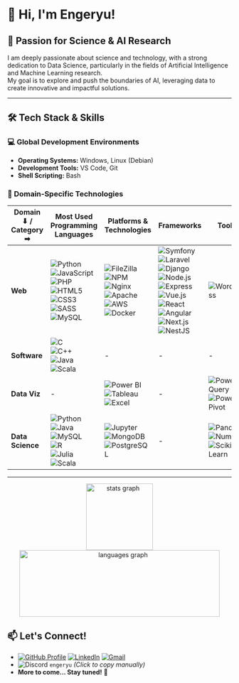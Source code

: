 # 👋 Hi, I'm Engeryu!

## 🔬 Passion for Science & AI Research

I am deeply passionate about science and technology, with a strong dedication to Data Science, particularly in the fields of Artificial Intelligence and Machine Learning research.  
My goal is to explore and push the boundaries of AI, leveraging data to create innovative and impactful solutions.

---

## 🛠️ Tech Stack & Skills

### 💻 Global Development Environments
- **Operating Systems:** Windows, Linux (Debian)  
- **Development Tools:** VS Code, Git  
- **Shell Scripting:** Bash  

### 🧠 Domain-Specific Technologies

| Domain ⬇ / Category ➡ | **Most Used Programming Languages** | **Platforms & Technologies** | **Frameworks** | **Tools** |
|-----------------------|-----------------------------------|----------------------------|---------------|--------|
| **Web**              | ![Python](https://img.shields.io/badge/Python-3776AB?logo=python&logoColor=white&style=for-the-badge) <br> ![JavaScript](https://img.shields.io/badge/JavaScript-F7DF1E?logo=javascript&logoColor=black&style=for-the-badge) <br> ![PHP](https://img.shields.io/badge/PHP-777BB4?logo=php&logoColor=black&style=for-the-badge) <br> ![HTML5](https://img.shields.io/badge/HTML5-E34F26?logo=html5&logoColor=white&style=for-the-badge) <br> ![CSS3](https://img.shields.io/badge/CSS3-1572B6?logo=css3&logoColor=white&style=for-the-badge) <br> ![SASS](https://img.shields.io/badge/Sass-CC6699?logo=sass&logoColor=black&style=for-the-badge) <br> ![MySQL](https://img.shields.io/badge/MySQL-4479A1?logo=mysql&logoColor=white&style=for-the-badge) | ![FileZilla](https://img.shields.io/badge/FileZilla-BF0000?logo=filezilla&logoColor=white&style=for-the-badge) <br> ![NPM](https://img.shields.io/badge/npm-CB3837?logo=npm&logoColor=white&style=for-the-badge) <br> ![Nginx](https://img.shields.io/badge/NGINX-009639?logo=nginx&logoColor=white&style=for-the-badge) <br> ![Apache](https://img.shields.io/badge/Apache-D22128?logo=apache&logoColor=white&style=for-the-badge) <br> ![AWS](https://img.shields.io/badge/Amazon_AWS-232F3E?logo=amazonwebservices&logoColor=FF9900&style=for-the-badge) <br> ![Docker](https://img.shields.io/badge/Docker-2496ED?logo=docker&logoColor=white&style=for-the-badge) | ![Symfony](https://skillicons.dev/icons?i=symfony) <br> ![Laravel](https://cdn.jsdelivr.net/gh/devicons/devicon/icons/laravel/laravel-original.svg) <br> ![Django](https://img.shields.io/badge/Django-092E20?logo=django&logoColor=white&style=for-the-badge) <br> ![Node.js](https://img.shields.io/badge/Node.js-339933?logo=nodedotjs&logoColor=white&style=for-the-badge) <br> ![Express](https://img.shields.io/badge/Express-000000?logo=express&logoColor=white&style=for-the-badge) <br> ![Vue.js](https://img.shields.io/badge/Vue.js-4FC08D?logo=vuedotjs&logoColor=black&style=for-the-badge) <br> ![React](https://img.shields.io/badge/React-20232A?logo=react&logoColor=61DAFB&style=for-the-badge) <br> ![Angular](https://img.shields.io/badge/Angular-DD0031?logo=angular&logoColor=white&style=for-the-badge) <br> ![Next.js](https://img.shields.io/badge/Next.js-000000?logo=nextdotjs&logoColor=white&style=for-the-badge) <br> ![NestJS](https://img.shields.io/badge/NestJS-E0234E?logo=nestjs&logoColor=white&style=for-the-badge) | ![WordPress](https://cdn.simpleicons.org/wordpress/21759B) |
| **Software**         | ![C](https://skillicons.dev/icons?i=c) <br> ![C++](https://img.shields.io/badge/C++-00599C?logo=cplusplus&logoColor=white&style=for-the-badge) <br> ![Java](https://cdn.jsdelivr.net/gh/devicons/devicon/icons/java/java-original.svg) <br> ![Scala](https://img.shields.io/badge/Scala-DC322F?logo=scala&logoColor=white&style=for-the-badge) | - | - | - |
| **Data Viz**         | - | ![Power BI](https://img.shields.io/badge/Power%20BI-F2C811?logo=powerbi&logoColor=black&style=for-the-badge) <br> ![Tableau](https://img.shields.io/badge/Tableau-E97627?logo=tableau&logoColor=white&style=for-the-badge) <br> ![Excel](https://img.shields.io/badge/Excel-217346?logo=microsoft-excel&logoColor=white&style=for-the-badge) | - | ![Power Query](https://img.shields.io/badge/PowerQuery-4479A1?logo=powerquery&logoColor=white&style=for-the-badge) <br> ![Power Pivot](https://img.shields.io/badge/PowerPivot-005A9E?logo=microsoft&logoColor=white&style=for-the-badge) |
| **Data Science**     | ![Python](https://img.shields.io/badge/Python-3776AB?logo=python&logoColor=white&style=for-the-badge) <br> ![Java](https://cdn.jsdelivr.net/gh/devicons/devicon/icons/java/java-original.svg) <br> ![MySQL](https://img.shields.io/badge/MySQL-4479A1?logo=mysql&logoColor=white&style=for-the-badge) <br> ![R](https://cdn.jsdelivr.net/gh/devicons/devicon/icons/r/r-original.svg) <br> ![Julia](https://img.shields.io/badge/Julia-9558B2?logo=julia&logoColor=white&style=for-the-badge) <br> ![Scala](https://img.shields.io/badge/Scala-DC322F?logo=scala&logoColor=white&style=for-the-badge) | ![Jupyter](https://img.shields.io/badge/Jupyter-F37626?logo=jupyter&logoColor=black&style=for-the-badge) <br> ![MongoDB](https://img.shields.io/badge/MongoDB-47A248?logo=mongodb&logoColor=white&style=for-the-badge) <br> ![PostgreSQL](https://img.shields.io/badge/PostgreSQL-336791?logo=postgresql&logoColor=white&style=for-the-badge) | - | ![Pandas](https://img.shields.io/badge/Pandas-150458?logo=pandas&logoColor=white&style=for-the-badge) <br> ![NumPy](https://img.shields.io/badge/NumPy-013243?logo=numpy&logoColor=white&style=for-the-badge) <br> ![Scikit-Learn](https://img.shields.io/badge/Scikit--Learn-F7931E?logo=scikitlearn&logoColor=white&style=for-the-badge) |

---

<div align="center">
  <img src="https://github-readme-stats.vercel.app/api?username=Engeryu&hide_title=false&hide_rank=false&show_icons=true&include_all_commits=true&count_private=true&disable_animations=false&theme=dracula&locale=en&hide_border=false" height="150" alt="stats graph"  />
  <img src="https://github-readme-stats.vercel.app/api/top-langs?username=Engeryu&locale=en&hide_title=false&layout=compact&card_width=320&langs_count=5&theme=dracula&hide_border=false" height="150", width="450" alt="languages graph"  />
</div>

## 📫 Let's Connect!

- [![GitHub Profile](https://img.shields.io/badge/GitHub-Engeryu-100000?style=for-the-badge&logo=github&logoColor=white)](https://github.com/Engeryu) [![LinkedIn](https://img.shields.io/static/v1?message=LinkedIn&logo=linkedin&label=&color=0077B5&logoColor=white&labelColor=&style=for-the-badge)](https://www.linkedin.com/in/angel-gaspard-fauvelle-631111122/) [![Gmail](https://img.shields.io/static/v1?message=Gmail&logo=gmail&label=&color=D14836&logoColor=white&labelColor=&style=for-the-badge)](mailto:angel.proworkspace@gmail.com)
- ![Discord](https://img.shields.io/static/v1?message=Discord&logo=discord&label=&color=7289DA&logoColor=white&labelColor=&style=for-the-badge) `engeryu` *(Click to copy manually)*
- **More to come... Stay tuned!** 🚀  
